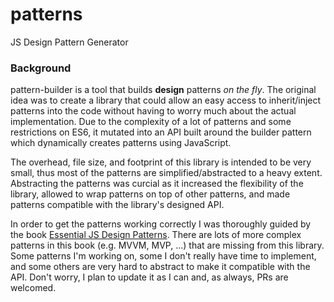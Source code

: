 # patterns
JS Design Pattern Generator

### Background

pattern-builder is a tool that builds **design** patterns _on the fly_. The original idea was to create a library that could allow an easy access to inherit/inject patterns into the code without having to worry much about the actual implementation. Due to the complexity of a lot of patterns and some restrictions on ES6, it mutated into an API built around the builder pattern which dynamically creates patterns using JavaScript.

The overhead, file size, and footprint of this library is intended to be very small, thus most of the patterns are simplified/abstracted to a heavy extent. Abstracting the patterns was curcial as it increased the flexibility of the library, allowed to wrap patterns on top of other patterns, and made patterns compatible with the library's designed API.

In order to get the patterns working correctly I was thoroughly guided by the book [Essential JS Design Patterns](https://addyosmani.com/resources/essentialjsdesignpatterns/book/). There are lots of more complex patterns in this book (e.g. MVVM, MVP, ...) that are missing from this library. Some patterns I'm working on, some I don't really have time to implement, and some others are very hard to abstract to make it compatible with the API. Don't worry, I plan to update it as I can and, as always, PRs are welcomed.
